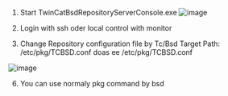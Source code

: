 1. Start TwinCatBsdRepositoryServerConsole.exe
   ![image](https://github.com/user-attachments/assets/38631cdd-3bcf-4ba2-9612-1f11fb45c2e8)
   
3.  Login with ssh oder local control with monitor
   
4. Change Repository configuration file by Tc/Bsd Target
   Path: /etc/pkg/TCBSD.conf
   doas ee /etc/pkg/TCBSD.conf
   
![image](https://github.com/user-attachments/assets/114045c1-cbdc-442a-9f90-bc295777d634)


6. You can use normaly pkg command by bsd
